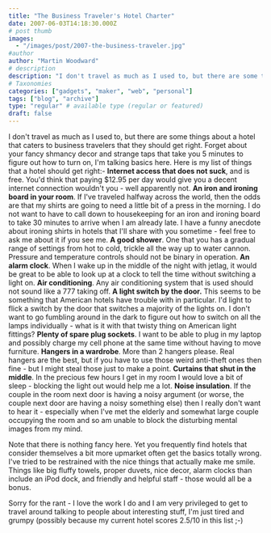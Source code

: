 ```yaml
---
title: "The Business Traveler's Hotel Charter"
date: 2007-06-03T14:18:30.000Z
# post thumb
images:
  - "/images/post/2007-the-business-traveler.jpg"
#author
author: "Martin Woodward"
# description
description: "I don't travel as much as I used to, but there are some things about a hotel that caters to business travelers that they should get right."
# Taxonomies
categories: ["gadgets", "maker", "web", "personal"]
tags: ["blog", "archive"]
type: "regular" # available type (regular or featured)
draft: false
---
```

I don't travel as much as I used to, but there are some things about a hotel that caters to business travelers that they should get right.  Forget about your fancy shmancy decor and strange taps that take you 5 minutes to figure out how to turn on, I'm talking basics here.  Here is my list of things that a hotel should get right:-  **Internet access that does not suck**, and is free.  You'd think that paying $12.95 per day would give you a decent internet connection wouldn't you - well apparently not. **An iron and ironing board in your room**.  If I've traveled halfway across the world, then the odds are that my shirts are going to need a little bit of a press in the morning.  I do not want to have to call down to housekeeping for an iron and ironing board to take 30 minutes to arrive when I am already late.  I have a funny anecdote about ironing shirts in hotels that I'll share with you sometime - feel free to ask me about it if you see me.  **A good shower**.  One that you has a gradual range of settings from hot to cold, trickle all the way up to water cannon.  Pressure and temperature controls should not be binary in operation.  **An alarm clock**. When I wake up in the middle of the night with jetlag, it would be great to be able to look up at a clock to tell the time without switching a light on. **Air conditioning**.  Any air conditioning system that is used should not sound like a 777 taking off. **A light switch by the door.**  This seems to be something that American hotels have trouble with in particular.  I'd light to flick a switch by the door that switches a majority of the lights on.  I don't want to go fumbling around in the dark to figure out how to switch on all the lamps individually - what is it with that twisty thing on American light fittings? **Plenty of spare plug sockets**.  I want to be able to plug in my laptop and possibly charge my cell phone at the same time without having to move furniture. **Hangers in a wardrobe**.  More than 2 hangers please.  Real hangers are the best, but if you have to use those weird anti-theft ones then fine - but I might steal those just to make a point. **Curtains that shut in the middle**.  In the precious few hours I get in my room I would love a bit of sleep - blocking the light out would help me a lot. **Noise insulation**.  If the couple in the room next door is having a noisy argument (or worse, the couple next door are having a noisy something else) then I really don't want to hear it - especially when I've met the elderly and somewhat large couple occupying the room and so am unable to block the disturbing mental images from my mind. 

Note that there is nothing fancy here.  Yet you frequently find hotels that consider themselves a bit more upmarket often get the basics totally wrong.  I've tried to be restrained with the nice things that actually make me smile.  Things like big fluffy towels, proper duvets, nice decor, alarm clocks than include an iPod dock, and friendly and helpful staff - those would all be a bonus. 

Sorry for the rant - I love the work I do and I am very privileged to get to travel around talking to people about interesting stuff, I'm just tired and grumpy (possibly because my current hotel scores 2.5/10 in this list ;-)